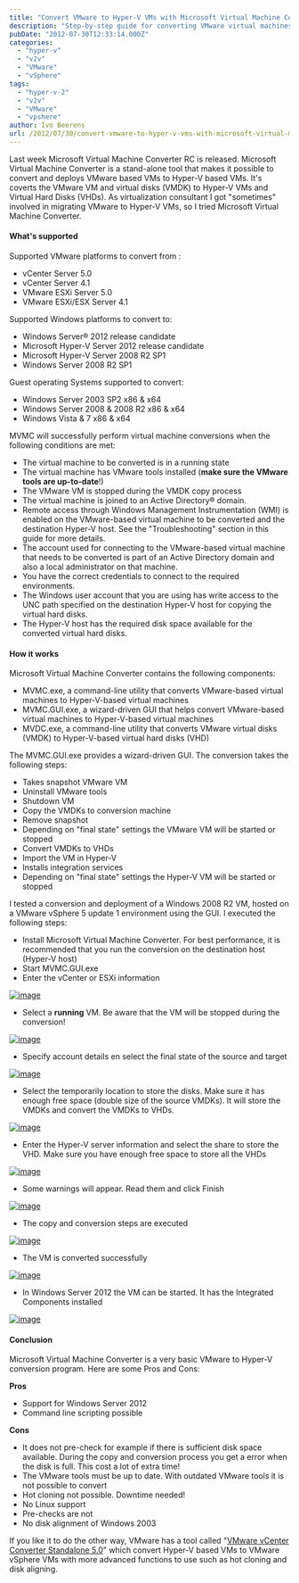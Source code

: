 ```yaml
---
title: "Convert VMware to Hyper-V VMs with Microsoft Virtual Machine Converter"
description: "Step-by-step guide for converting VMware virtual machines to Microsoft Hyper-V using MVMC."
pubDate: "2012-07-30T12:33:14.000Z"
categories: 
  - "hyper-v"
  - "v2v"
  - "VMware"
  - "vSphere"
tags: 
  - "hyper-v-2"
  - "v2v"
  - "VMware"
  - "vpshere"
author: Ivo Beerens
url: /2012/07/30/convert-vmware-to-hyper-v-vms-with-microsoft-virtual-machine-converter/
---
```


Last week Microsoft Virtual Machine Converter RC is released. Microsoft Virtual Machine Converter is a stand-alone tool that makes it possible to convert and deploys VMware based VMs to Hyper-V based VMs. It's coverts the VMware VM and virtual disks (VMDK) to Hyper-V VMs and Virtual Hard Disks (VHDs). As virtualization consultant I got "sometimes" involved in migrating VMware to Hyper-V VMs, so I tried Microsoft Virtual Machine Converter.

#### What's supported

Supported VMware platforms to convert from :

- vCenter Server 5.0
- vCenter Server 4.1
- VMware ESXi Server 5.0
- VMware ESXi/ESX Server 4.1

Supported Windows platforms to convert to:

- Windows Server® 2012 release candidate
- Microsoft Hyper-V Server 2012 release candidate
- Microsoft Hyper-V Server 2008 R2 SP1
- Windows Server 2008 R2 SP1

Guest operating Systems supported to convert:

- Windows Server 2003 SP2 x86 & x64
- Windows Server 2008 & 2008 R2 x86 & x64
- Windows Vista & 7 x86 & x64

MVMC will successfully perform virtual machine conversions when the following conditions are met:

- The virtual machine to be converted is in a running state
- The virtual machine has VMware tools installed (**make sure the VMware tools are up-to-date**!)
- The VMware VM is stopped during the VMDK copy process
- The virtual machine is joined to an Active Directory® domain.
- Remote access through Windows Management Instrumentation (WMI) is enabled on the VMware-based virtual machine to be converted and the destination Hyper-V host. See the "Troubleshooting" section in this guide for more details.
- The account used for connecting to the VMware-based virtual machine that needs to be converted is part of an Active Directory domain and also a local administrator on that machine.
- You have the correct credentials to connect to the required environments.
- The Windows user account that you are using has write access to the UNC path specified on the destination Hyper-V host for copying the virtual hard disks.
- The Hyper-V host has the required disk space available for the converted virtual hard disks.

#### How it works

Microsoft Virtual Machine Converter contains the following components:

- MVMC.exe, a command-line utility that converts VMware-based virtual machines to Hyper-V-based virtual machines
- MVMC.GUI.exe, a wizard-driven GUI that helps convert VMware-based virtual machines to Hyper-V-based virtual machines
- MVDC.exe, a command-line utility that converts VMware virtual disks (VMDK) to Hyper-V-based virtual hard disks (VHD)

The MVMC.GUI.exe provides a wizard-driven GUI. The conversion takes the following steps:

- Takes snapshot VMware VM
- Uninstall VMware tools
- Shutdown VM
- Copy the VMDKs to conversion machine
- Remove snapshot
- Depending on "final state" settings the VMware VM will be started or stopped
- Convert VMDKs to VHDs
- Import the VM in Hyper-V
- Installs integration services
- Depending on "final state" settings the Hyper-V VM will be started or stopped

I tested a conversion and deployment of a Windows 2008 R2 VM, hosted on a VMware vSphere 5 update 1 environment using the GUI. I executed the following steps:

- Install Microsoft Virtual Machine Converter. For best performance, it is recommended that you run the conversion on the destination host (Hyper-V host)
- Start MVMC.GUI.exe
- Enter the vCenter or ESXi information

[![image](images/image_thumb9.png "image")](images/image9.png)

- Select a **running** VM. Be aware that the VM will be stopped during the conversion!

[![image](images/image_thumb10.png "image")](images/image10.png)

- Specify account details en select the final state of the source and target

[![image](images/image_thumb11.png "image")](images/image11.png)

- Select the temporarily location to store the disks. Make sure it has enough free space (double size of the source VMDKs). It will store the VMDKs and convert the VMDKs to VHDs.

[![image](images/image_thumb12.png "image")](images/image12.png)

- Enter the Hyper-V server information and select the share to store the VHD. Make sure you have enough free space to store all the VHDs

[![image](images/image_thumb13.png "image")](images/image13.png)

- Some warnings will appear. Read them and click Finish

[![image](images/image_thumb14.png "image")](images/image14.png)

- The copy and conversion steps are executed

[![image](images/image_thumb15.png "image")](images/image15.png)

- The VM is converted successfully

[![image](images/image_thumb16.png "image")](images/image16.png)

- In Windows Server 2012 the VM can be started. It has the Integrated Components installed

[![image](images/image_thumb17.png "image")](images/image17.png)


#### Conclusion

Microsoft Virtual Machine Converter is a very basic VMware to Hyper-V conversion program. Here are some Pros and Cons:

**Pros**

- Support for Windows Server 2012
- Command line scripting possible

**Cons**

- It does not pre-check for example if there is sufficient disk space available. During the copy and conversion process you get a error when the disk is full. This cost a lot of extra time!
- The VMware tools must be up to date. With outdated VMware tools it is not possible to convert
- Hot cloning not possible. Downtime needed!
- No Linux support
- Pre-checks are not
- No disk alignment of Windows 2003

If you like it to do the other way, VMware has a tool called "[VMware vCenter Converter Standalone 5.0](https://my.VMware.com/web/VMware/details/converter5/dHclYnRqZEBiZEAldw==)" which convert Hyper-V based VMs to VMware vSphere VMs with more advanced functions to use such as hot cloning and disk aligning.